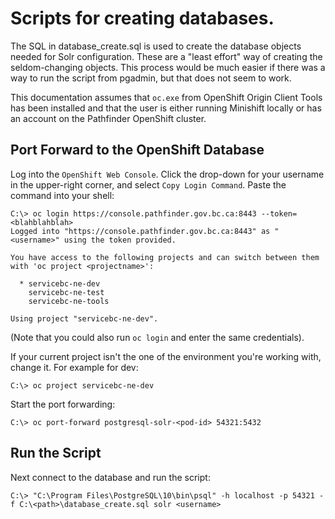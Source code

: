 
# Scripts for creating databases.

The SQL in database_create.sql is used to create the database objects needed for Solr configuration. These are a "least
effort" way of creating the seldom-changing objects. This process would be much easier if there was a way to run the
script from pgadmin, but that does not seem to work.

This documentation assumes that `oc.exe` from OpenShift Origin Client Tools has been installed and that the user is
either running Minishift locally or has an account on the Pathfinder OpenShift cluster.

## Port Forward to the OpenShift Database

Log into the `OpenShift Web Console`. Click the drop-down for your username in the upper-right corner, and select
`Copy Login Command`. Paste the command into your shell:

```
C:\> oc login https://console.pathfinder.gov.bc.ca:8443 --token=<blahblahblah>
Logged into "https://console.pathfinder.gov.bc.ca:8443" as "<username>" using the token provided.

You have access to the following projects and can switch between them with 'oc project <projectname>':

  * servicebc-ne-dev
    servicebc-ne-test
    servicebc-ne-tools

Using project "servicebc-ne-dev".
```

(Note that you could also run `oc login` and enter the same credentials).

If your current project isn't the one of the environment you're working with, change it. For example for dev:

```
C:\> oc project servicebc-ne-dev
```

Start the port forwarding:

```
C:\> oc port-forward postgresql-solr-<pod-id> 54321:5432
```

## Run the Script

Next connect to the database and run the script:

```
C:\> "C:\Program Files\PostgreSQL\10\bin\psql" -h localhost -p 54321 -f C:\<path>\database_create.sql solr <username>
```
